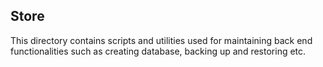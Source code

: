 ## Store

This directory contains scripts and utilities used for maintaining back end functionalities such as creating database, backing up and restoring etc.
